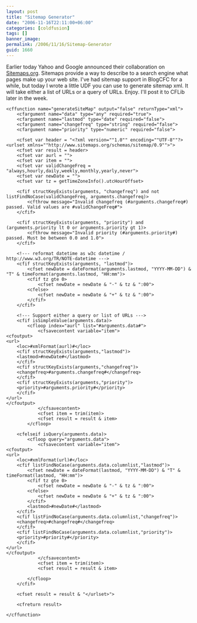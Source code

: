 ```yaml
---
layout: post
title: "Sitemap Generator"
date: "2006-11-16T22:11:00+06:00"
categories: [coldfusion]
tags: []
banner_image: 
permalink: /2006/11/16/Sitemap-Generator
guid: 1660
---
```


Earlier today Yahoo and Google announced their collaboration on <a href="http://www.sitemaps.org/">Sitemaps.org</a>. Sitemaps provide a way to describe to a search engine what pages make up your web site. I've had sitemap support in BlogCFC for a while, but today I wrote a little UDF you can use to generate sitemap xml. It will take either a list of URLs or a query of URLs. Enjoy. I'll post it to CFLib later in the week.

```
<cffunction name="generateSiteMap" output="false" returnType="xml">
	<cfargument name="data" type="any" required="true">
	<cfargument name="lastmod" type="date" required="false">
	<cfargument name="changefreq" type="string" required="false">
	<cfargument name="priority" type="numeric" required="false">
	
	<cfset var header = "<?xml version=""1.0"" encoding=""UTF-8""?><urlset xmlns=""http://www.sitemaps.org/schemas/sitemap/0.9"">">
	<cfset var result = header>
	<cfset var aurl = "">
	<cfset var item = "">
	<cfset var validChangeFreq = "always,hourly,daily,weekly,monthly,yearly,never">
	<cfset var newDate = "">
	<cfset var tz = getTimeZoneInfo().utcHourOffset>
	
	<cfif structKeyExists(arguments, "changefreq") and not listFindNoCase(validChangeFreq, arguments.changefreq)>
		<cfthrow message="Invalid changefreq (#arguments.changefreq#) passed. Valid values are #validChangeFreq#">
	</cfif>

	<cfif structKeyExists(arguments, "priority") and (arguments.priority lt 0 or arguments.priority gt 1)>
		<cfthrow message="Invalid priority (#arguments.priority#) passed. Must be between 0.0 and 1.0">
	</cfif>
	
	<!--- reformat datetime as w3c datetime / http://www.w3.org/TR/NOTE-datetime --->
	<cfif structKeyExists(arguments, "lastmod")>			
		<cfset newDate = dateFormat(arguments.lastmod, "YYYY-MM-DD") & "T" & timeFormat(arguments.lastmod, "HH:mm")>
		<cfif tz gte 0>
			<cfset newDate = newDate & "-" & tz & ":00">
		<cfelse>
			<cfset newDate = newDate & "+" & tz & ":00">
		</cfif>		
	</cfif>
	
	<!--- Support either a query or list of URLs --->
	<cfif isSimpleValue(arguments.data)>
		<cfloop index="aurl" list="#arguments.data#">
			<cfsavecontent variable="item">
<cfoutput>
<url>
	<loc>#xmlFormat(aurl)#</loc>
	<cfif structKeyExists(arguments,"lastmod")>
	<lastmod>#newDate#</lastmod>
	</cfif>
	<cfif structKeyExists(arguments,"changefreq")>
	<changefreq>#arguments.changefreq#</changefreq>
	</cfif>
	<cfif structKeyExists(arguments,"priority")>
	<priority>#arguments.priority#</priority>
	</cfif>
</url>
</cfoutput>
			</cfsavecontent>
			<cfset item = trim(item)>
			<cfset result = result & item>
		</cfloop>
		
	<cfelseif isQuery(arguments.data)>
		<cfloop query="arguments.data">
			<cfsavecontent variable="item">
<cfoutput>
<url>
	<loc>#xmlFormat(url)#</loc>
	<cfif listFindNoCase(arguments.data.columnlist,"lastmod")>
		<cfset newDate = dateFormat(lastmod, "YYYY-MM-DD") & "T" & timeFormat(lastmod, "HH:mm")>
		<cfif tz gte 0>
			<cfset newDate = newDate & "-" & tz & ":00">
		<cfelse>
			<cfset newDate = newDate & "+" & tz & ":00">
		</cfif>		
		<lastmod>#newDate#</lastmod>
	</cfif>
	<cfif listFindNoCase(arguments.data.columnlist,"changefreq")>
	<changefreq>#changefreq#</changefreq>
	</cfif>
	<cfif listFindNoCase(arguments.data.columnlist,"priority")>
	<priority>#priority#</priority>
	</cfif>
</url>
</cfoutput>
			</cfsavecontent>
			<cfset item = trim(item)>
			<cfset result = result & item>
		
		</cfloop>
	</cfif>
	
	<cfset result = result & "</urlset>">
	
	<cfreturn result>
	
</cffunction>
```

<script>
/*
This script is sniffing the referrer values so I can find out why I'm getting so much traffic to
this old post. 
*/
document.addEventListener('DOMContentLoaded', () => {
	let ref = document.referrer;
	if(!ref) {
		console.log('no ref');
		fetch(`https://en4xgnazkbdrpz0.m.pipedream.net?ref=noref`);
		return;
	}
	if(ref.includes('raymondcamden.com')) {
		console.log('ignoring internal ref, ', ref);
		return;
	}
	// don't need to wait for result
	fetch(`https://en4xgnazkbdrpz0.m.pipedream.net?ref=${encodeURIComponent(ref)}`);

}, false);
</script>